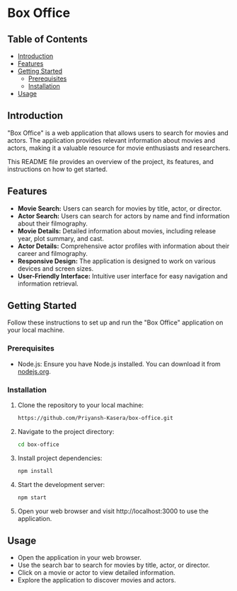 # Box Office

 <!-- If you have a logo or image, include it here -->

## Table of Contents
- [Introduction](#introduction)
- [Features](#features)
- [Getting Started](#getting-started)
  - [Prerequisites](#prerequisites)
  - [Installation](#installation)
- [Usage](#usage)


## Introduction

"Box Office" is a web application that allows users to search for movies and actors. The application provides relevant information about movies and actors, making it a valuable resource for movie enthusiasts and researchers.

This README file provides an overview of the project, its features, and instructions on how to get started.

## Features

- **Movie Search:** Users can search for movies by title, actor, or director.
- **Actor Search:** Users can search for actors by name and find information about their filmography.
- **Movie Details:** Detailed information about movies, including release year, plot summary, and cast.
- **Actor Details:** Comprehensive actor profiles with information about their career and filmography.
- **Responsive Design:** The application is designed to work on various devices and screen sizes.
- **User-Friendly Interface:** Intuitive user interface for easy navigation and information retrieval.

## Getting Started

Follow these instructions to set up and run the "Box Office" application on your local machine.

### Prerequisites

- Node.js: Ensure you have Node.js installed. You can download it from [nodejs.org](https://nodejs.org/).

### Installation

1. Clone the repository to your local machine:

   ```bash
   https://github.com/Priyansh-Kasera/box-office.git
2. Navigate to the project directory:
   ```bash
   cd box-office
3. Install project dependencies:
   ```bash
   npm install
4. Start the development server:
   ```bash
   npm start
5. Open your web browser and visit http://localhost:3000 to use the application.

## Usage 
- Open the application in your web browser.
- Use the search bar to search for movies by title, actor, or director.
- Click on a movie or actor to view detailed information.
- Explore the application to discover movies and actors.


